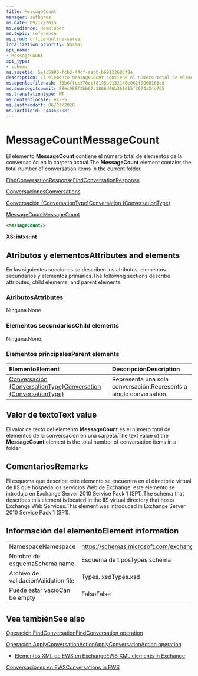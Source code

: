 ```yaml
---
title: MessageCount
manager: sethgros
ms.date: 09/17/2015
ms.audience: Developer
ms.topic: reference
ms.prod: office-online-server
localization_priority: Normal
api_name:
- MessageCount
api_type:
- schema
ms.assetid: 5efc5903-fcb3-44cf-aabb-b6912268df8e
description: El elemento MessageCount contiene el número total de elementos de la conversación en la carpeta actual.
ms.openlocfilehash: f0b6ffce370ccf8195a9132146e062f0660163c8
ms.sourcegitcommit: 88ec988f2bb67c1866d06b361615f3674a24e795
ms.translationtype: MT
ms.contentlocale: es-ES
ms.lasthandoff: 06/03/2020
ms.locfileid: "44468708"
---
```

# <a name="messagecount"></a><span data-ttu-id="98ae0-103">MessageCount</span><span class="sxs-lookup"><span data-stu-id="98ae0-103">MessageCount</span></span>

<span data-ttu-id="98ae0-104">El elemento **MessageCount** contiene el número total de elementos de la conversación en la carpeta actual.</span><span class="sxs-lookup"><span data-stu-id="98ae0-104">The **MessageCount** element contains the total number of conversation items in the current folder.</span></span> 
  
[<span data-ttu-id="98ae0-105">FindConversationResponse</span><span class="sxs-lookup"><span data-stu-id="98ae0-105">FindConversationResponse</span></span>](findconversationresponse.md)
  
[<span data-ttu-id="98ae0-106">Conversaciones</span><span class="sxs-lookup"><span data-stu-id="98ae0-106">Conversations</span></span>](conversations-ex15websvcsotherref.md)
  
[<span data-ttu-id="98ae0-107">Conversación (ConversationType)</span><span class="sxs-lookup"><span data-stu-id="98ae0-107">Conversation (ConversationType)</span></span>](conversation-conversationtype.md)
  
[<span data-ttu-id="98ae0-108">MessageCount</span><span class="sxs-lookup"><span data-stu-id="98ae0-108">MessageCount</span></span>](messagecount.md)
  
```XML
<MessageCount/>
```

 <span data-ttu-id="98ae0-109">**XS: int**</span><span class="sxs-lookup"><span data-stu-id="98ae0-109">**xs:int**</span></span>
## <a name="attributes-and-elements"></a><span data-ttu-id="98ae0-110">Atributos y elementos</span><span class="sxs-lookup"><span data-stu-id="98ae0-110">Attributes and elements</span></span>

<span data-ttu-id="98ae0-111">En las siguientes secciones se describen los atributos, elementos secundarios y elementos primarios.</span><span class="sxs-lookup"><span data-stu-id="98ae0-111">The following sections describe attributes, child elements, and parent elements.</span></span>
  
### <a name="attributes"></a><span data-ttu-id="98ae0-112">Atributos</span><span class="sxs-lookup"><span data-stu-id="98ae0-112">Attributes</span></span>

<span data-ttu-id="98ae0-113">Ninguna.</span><span class="sxs-lookup"><span data-stu-id="98ae0-113">None.</span></span>
  
### <a name="child-elements"></a><span data-ttu-id="98ae0-114">Elementos secundarios</span><span class="sxs-lookup"><span data-stu-id="98ae0-114">Child elements</span></span>

<span data-ttu-id="98ae0-115">Ninguna.</span><span class="sxs-lookup"><span data-stu-id="98ae0-115">None.</span></span>
  
### <a name="parent-elements"></a><span data-ttu-id="98ae0-116">Elementos principales</span><span class="sxs-lookup"><span data-stu-id="98ae0-116">Parent elements</span></span>

|<span data-ttu-id="98ae0-117">**Elemento**</span><span class="sxs-lookup"><span data-stu-id="98ae0-117">**Element**</span></span>|<span data-ttu-id="98ae0-118">**Descripción**</span><span class="sxs-lookup"><span data-stu-id="98ae0-118">**Description**</span></span>|
|:-----|:-----|
|[<span data-ttu-id="98ae0-119">Conversación (ConversationType)</span><span class="sxs-lookup"><span data-stu-id="98ae0-119">Conversation (ConversationType)</span></span>](conversation-conversationtype.md) <br/> |<span data-ttu-id="98ae0-120">Representa una sola conversación.</span><span class="sxs-lookup"><span data-stu-id="98ae0-120">Represents a single conversation.</span></span>  <br/> |
   
## <a name="text-value"></a><span data-ttu-id="98ae0-121">Valor de texto</span><span class="sxs-lookup"><span data-stu-id="98ae0-121">Text value</span></span>

<span data-ttu-id="98ae0-122">El valor de texto del elemento **MessageCount** es el número total de elementos de la conversación en una carpeta.</span><span class="sxs-lookup"><span data-stu-id="98ae0-122">The text value of the **MessageCount** element is the total number of conversation items in a folder.</span></span> 
  
## <a name="remarks"></a><span data-ttu-id="98ae0-123">Comentarios</span><span class="sxs-lookup"><span data-stu-id="98ae0-123">Remarks</span></span>

<span data-ttu-id="98ae0-124">El esquema que describe este elemento se encuentra en el directorio virtual de IIS que hospeda los servicios Web de Exchange. este elemento se introdujo en Exchange Server 2010 Service Pack 1 (SP1).</span><span class="sxs-lookup"><span data-stu-id="98ae0-124">The schema that describes this element is located in the IIS virtual directory that hosts Exchange Web Services.This element was introduced in Exchange Server 2010 Service Pack 1 (SP1).</span></span>
  
## <a name="element-information"></a><span data-ttu-id="98ae0-125">Información del elemento</span><span class="sxs-lookup"><span data-stu-id="98ae0-125">Element information</span></span>

|||
|:-----|:-----|
|<span data-ttu-id="98ae0-126">Namespace</span><span class="sxs-lookup"><span data-stu-id="98ae0-126">Namespace</span></span>  <br/> |https://schemas.microsoft.com/exchange/services/2006/types  <br/> |
|<span data-ttu-id="98ae0-127">Nombre de esquema</span><span class="sxs-lookup"><span data-stu-id="98ae0-127">Schema name</span></span>  <br/> |<span data-ttu-id="98ae0-128">Esquema de tipos</span><span class="sxs-lookup"><span data-stu-id="98ae0-128">Types schema</span></span>  <br/> |
|<span data-ttu-id="98ae0-129">Archivo de validación</span><span class="sxs-lookup"><span data-stu-id="98ae0-129">Validation file</span></span>  <br/> |<span data-ttu-id="98ae0-130">Types. xsd</span><span class="sxs-lookup"><span data-stu-id="98ae0-130">Types.xsd</span></span>  <br/> |
|<span data-ttu-id="98ae0-131">Puede estar vacío</span><span class="sxs-lookup"><span data-stu-id="98ae0-131">Can be empty</span></span>  <br/> |<span data-ttu-id="98ae0-132">Falso</span><span class="sxs-lookup"><span data-stu-id="98ae0-132">False</span></span>  <br/> |
   
## <a name="see-also"></a><span data-ttu-id="98ae0-133">Vea también</span><span class="sxs-lookup"><span data-stu-id="98ae0-133">See also</span></span>



[<span data-ttu-id="98ae0-134">Operación FindConversation</span><span class="sxs-lookup"><span data-stu-id="98ae0-134">FindConversation operation</span></span>](findconversation-operation.md)
  
[<span data-ttu-id="98ae0-135">Operación ApplyConversationAction</span><span class="sxs-lookup"><span data-stu-id="98ae0-135">ApplyConversationAction operation</span></span>](applyconversationaction-operation.md)


- [<span data-ttu-id="98ae0-136">Elementos XML de EWS en Exchange</span><span class="sxs-lookup"><span data-stu-id="98ae0-136">EWS XML elements in Exchange</span></span>](ews-xml-elements-in-exchange.md)


[<span data-ttu-id="98ae0-137">Conversaciones en EWS</span><span class="sxs-lookup"><span data-stu-id="98ae0-137">Conversations in EWS</span></span>](https://msdn.microsoft.com/library/91e64629-db6c-4c94-9dcb-d386232e8467%28Office.15%29.aspx)

